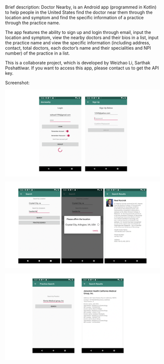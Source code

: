 Brief description: Doctor Nearby, is an Android app (programmed in Kotlin) to help people in the United States find the doctor near them through the location and symptom and find the specific information of a practice through the practice name.

The app features the ability to sign up and login through email, input the location and symptom, view the nearby doctors and their bios in a list, input the practice name and view the specific information (including address, contact, total doctors, each doctor’s name and their specialities and NPI number) of the practice in a list.

This is a collaborate project, which is developed by Weizhao Li, Sarthak Poshattiwar.
If you want to access this app, please contact us to get the API key.


Screenshot:

![image](https://github.com/wzli1214/doctorNearby/blob/DevWZ/screenshotsGit/1.png)

![image](https://github.com/wzli1214/doctorNearby/blob/DevWZ/screenshotsGit/2.png)

![image](https://github.com/wzli1214/doctorNearby/blob/DevWZ/screenshotsGit/3.png)

